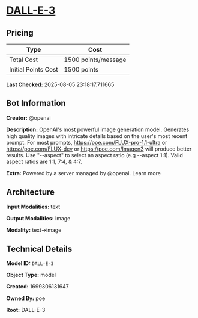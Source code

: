 # [DALL-E-3](https://poe.com/DALL-E-3)

## Pricing

| Type | Cost |
|------|------|
| Total Cost | 1500 points/message |
| Initial Points Cost | 1500 points |

**Last Checked:** 2025-08-05 23:18:17.711665


## Bot Information

**Creator:** @openai

**Description:** OpenAI's most powerful image generation model. Generates high quality images with intricate details based on the user's most recent prompt. For most prompts, https://poe.com/FLUX-pro-1.1-ultra or https://poe.com/FLUX-dev or https://poe.com/Imagen3 will produce better results. Use "--aspect" to select an aspect ratio (e.g --aspect 1:1). Valid aspect ratios are 1:1, 7:4, & 4:7.

**Extra:** Powered by a server managed by @openai. Learn more


## Architecture

**Input Modalities:** text

**Output Modalities:** image

**Modality:** text->image


## Technical Details

**Model ID:** `DALL-E-3`

**Object Type:** model

**Created:** 1699306131647

**Owned By:** poe

**Root:** DALL-E-3
